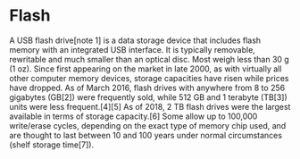# Flash

A USB flash drive[note 1] is a data storage device that includes flash memory with an integrated USB interface. It is typically removable, rewritable and much smaller than an optical disc. Most weigh less than 30 g (1 oz). Since first appearing on the market in late 2000, as with virtually all other computer memory devices, storage capacities have risen while prices have dropped. As of March 2016, flash drives with anywhere from 8 to 256 gigabytes (GB[2]) were frequently sold, while 512 GB and 1 terabyte (TB[3]) units were less frequent.[4][5] As of 2018, 2 TB flash drives were the largest available in terms of storage capacity.[6] Some allow up to 100,000 write/erase cycles, depending on the exact type of memory chip used, and are thought to last between 10 and 100 years under normal circumstances (shelf storage time[7]).
